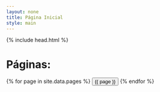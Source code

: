 ```yaml
---
layout: none
title: Página Inicial
style: main
---
```


{% include head.html %}
<body>
<h1>Páginas:</h1>
<div class="centralizado">
  {% for page in site.data.pages %}
    <a href="/{{ site.repository-name }}/{{ page | downcase | replace: " ", "_" }}/" ><button>{{ page }}</button></a>
  {% endfor %}
</div>
</body>
